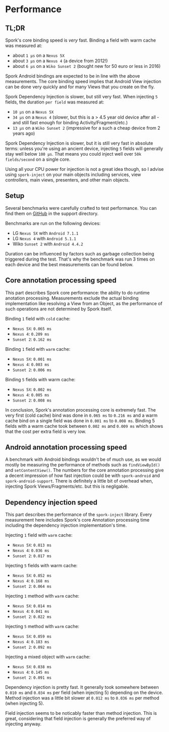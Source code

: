 # Performance

## TL;DR

Spork's core binding speed is *very* fast. Binding a field with warm cache was measured at:
- about `1 μs` on a `Nexus 5X`
- about `3 μs` on a `Nexus 4` (a device from 2012!)
- about `6 μs` on a `Wiko Sunset 2` (bought new for 50 euro or less in 2016)

Spork Android bindings are expected to be in line with the above measurements.
The core binding speed implies that Android View injection can be done very quickly and for many Views that you create on the fly.

Spork Dependency Injection is slower, but still very fast. When injecting `5` fields, the duration `per field` was measured at:
- `10 μs` on a `Nexus 5X`
- `34 μs` on a `Nexus 4` (slower, but this is a > 4.5 year old device after all - and still fast enough for binding Activity/Fragment/etc.)
- `13 μs` on a `Wiko Sunset 2` (impressive for a such a cheap device from 2 years ago)

Spork Dependency Injection is slower, but it is still very fast in absolute terms: unless you're using an ancient device,
injecting `5` fields will generally stay well below `100 μs`. That means you could inject well over `50k fields/second` on a single core.

Using all your CPU power for injection is not a great idea though, so I advise using `spork-inject` on your main objects
including services, view controllers, main views, presenters, and other main objects.

## Setup

Several benchmarks were carefully crafted to test performance. You can find them on [GitHub][github] in the support directory.

Benchmarks are run on the following devices:
- LG `Nexus 5X` with `Android 7.1.1`
- LG `Nexus 4` with `Android 5.1.1`
- Wiko `Sunset 2` with `Android 4.4.2`

Duration can be influenced by factors such as garbage collection being triggered during the test.
That's why the benchmark was run 3 times on each device and the best measurements can be found below.

## Core annotation processing speed

This part describes Spork core performance: the ability to do runtime anotation processing.
Measurements exclude the actual binding implementation like resolving a View from an Object,
as the performance of such operations are not determined by Spork itself.

Binding `1` field with `cold` cache:
- `Nexus 5X`: `0.065 ms`
- `Nexus 4`: `0.209 ms`
- `Sunset 2`: `0.162 ms`

Binding `1` field with `warm` cache:
- `Nexus 5X`: `0.001 ms`
- `Nexus 4`: `0.003 ms`
- `Sunset 2`: `0.006 ms`

Binding `5` fields with warm cache:
- `Nexus 5X`: `0.002 ms`
- `Nexus 4`: `0.005 ms`
- `Sunset 2`: `0.008 ms`

In conclusion, Spork's annotation processing core is extremely fast. The very first (cold cache) bind was done
in `0.065 ms` to `0.216 ms` and a warm cache bind on a single field was done in `0.001 ms` to `0.008 ms`.
Binding 5 fields with a warm cache took between `0.002 ms` and `0.009 ms` which shows that the cost per extra field is very low.

## Android annotation processing speed

A benchmark with Android bindings wouldn't be of much use, as we would mostly be measuring the performance of methods such
as `findViewById()` and `setContentView()`. The numbers for the core annotation processing give a decent impression of how fast
injection could be with `spork-android` and `spork-android-support`. There is definitely a little bit of overhead when,
injecting Spork Views/Fragments/etc. but this is negligable.

## Dependency injection speed

This part describes the performance of the `spork-inject` library.
Every measurement here includes Spork's core Annotation processing time including the dependency injection implementation's time.

Injecting `1` field with `warm` cache:
- `Nexus 5X`: `0.013 ms`
- `Nexus 4`: `0.036 ms`
- `Sunset 2`: `0.017 ms`

Injecting `5` fields with warm cache:
- `Nexus 5X`: `0.052 ms`
- `Nexus 4`: `0.168 ms`
- `Sunset 2`: `0.064 ms`

Injecting `1` method with `warm` cache:
- `Nexus 5X`: `0.014 ms`
- `Nexus 4`: `0.041 ms`
- `Sunset 2`: `0.022 ms`

Injecting `5` method with `warm` cache:
- `Nexus 5X`: `0.059 ms`
- `Nexus 4`: `0.183 ms`
- `Sunset 2`: `0.092 ms`

Injecting a mixed object with `warm` cache:
- `Nexus 5X`: `0.038 ms`
- `Nexus 4`: `0.145 ms`
- `Sunset 2`: `0.091 ms`

Dependency injection is pretty fast. It generally took somewhere between `0.010 ms` and `0.034 ms` per field (when injecting 5) depending on the device.
Method injection was a little bit slower at `0.012 ms` to `0.036 ms` per method (when injecting 5).

Field injection seems to be noticably faster than method injection.
This is great, considering that field injection is generally the preferred way of injecting anyway.

[github]: https://github.com/ByteWelder/Spork
